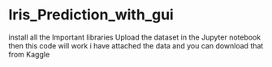 # Iris_Prediction_with_gui

install all the Important libraries
Upload the dataset in the Jupyter notebook
then this code will work
i have attached the data and you can download that from Kaggle
